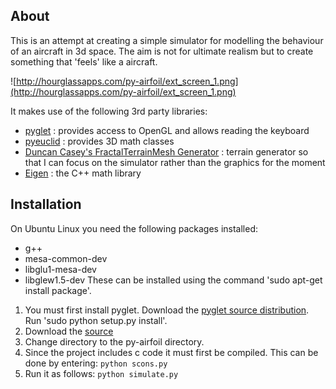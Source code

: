 ## About ##

This is an attempt at creating a simple simulator for modelling the behaviour of an aircraft in 3d space. The aim is not for ultimate realism but to create something that 'feels' like a aircraft.

![http://hourglassapps.com/py-airfoil/ext_screen_1.png](http://hourglassapps.com/py-airfoil/ext_screen_1.png)

It makes use of the following 3rd party libraries:
  * [pyglet](http://www.pyglet.org/) : provides access to OpenGL and allows reading the keyboard
  * [pyeuclid](http://code.google.com/p/pyeuclid/) : provides 3D math classes
  * [Duncan Casey's FractalTerrainMesh Generator](http://markmail.org/message/wxzfa75hrxafprjk) : terrain generator so that I can focus on the simulator rather than the graphics for the moment
  * [Eigen](http://eigen.tuxfamily.org/) : the C++ math library

## Installation ##
On Ubuntu Linux you need the following packages installed:
  * g++
  * mesa-common-dev
  * libglu1-mesa-dev
  * libglew1.5-dev
These can be installed using the command 'sudo apt-get install package'.

  1. You must first install pyglet. Download the [pyglet source distribution](http://pyglet.googlecode.com/files/pyglet-1.1.4.tar.gz). Run 'sudo python setup.py install'.
  1. Download the [source](https://code.google.com/p/py-airfoil/source/checkout)
  1. Change directory to the py-airfoil directory.
  1. Since the project includes c code it must first be compiled. This can be done by entering: `python scons.py`
  1. Run it as follows: `python simulate.py`
